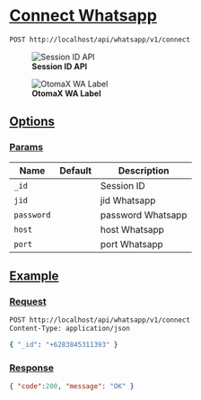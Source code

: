 # [Connect Whatsapp]()

<!--
@category Common
-->

```bash
POST http://localhost/api/whatsapp/v1/connect
```
<p>
    <figure>
        <img src="https://raw.githubusercontent.com/ndiing/OtomaX/main/docs/images/api-wa-id.png"
             alt="Session ID API">
        <figcaption><b>Session ID API</b></figcaption>
    </figure>
</p>
<p>
    <figure>
        <img src="https://raw.githubusercontent.com/ndiing/OtomaX/main/docs/images/otomax-wa-label.png"
             alt="OtomaX WA Label">
        <figcaption><b>OtomaX WA Label</b></figcaption>
    </figure>
</p>

## [Options]()

### [Params]()

Name | Default | Description
--- | --- | ---
`_id` |  | Session ID
`jid` |  | jid Whatsapp
`password` |  | password Whatsapp
`host` |  | host Whatsapp
`port` |  | port Whatsapp

## [Example]()

### [Request]()

```bash
POST http://localhost/api/whatsapp/v1/connect
Content-Type: application/json

{ "_id": "+6283845311393" }
```

### [Response]()

```json
{ "code":200, "message": "OK" }
```